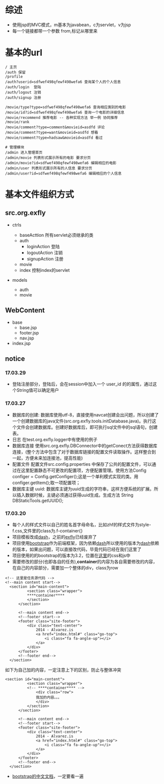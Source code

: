 # 综述
* 使用jsp的MVC模式，m基本为javabean，c为servlet，v为jsp
* 每一个链接都带一个参数 from,标记从哪里来

# 基本的url

```
/ 主页
/auth 保留
/profile
/auth?userid=sdfwef498qfewf498wefa6 查询某个人的个人信息
/auth/login  登陆
/auth/logout 注销
/auth/signup 注册

/movie/type?type=sdfwef498qfewf498wefa6 查询相应类别的电影
/movie/id?id=sdfwef498qfewf498wefa6 查询一个电影的详细信息
/movie/recommend 推荐电影 -- 各种实现方法 举一例 协同推荐
/movie/rank
/movie/comment?type=comment&movieid=asdfd 评论
/movie/comment?type=want&movieid=asdfd 想看
/movie/comment?type=hadsaw&movieid=asdfd 看过

# 管理模块
/admin 进入管理首页
/admin/movie 列表形式展示所有的电影 要求分页
/admin/movie?id=sdfwef498qfewf498wefa6 编辑相应的电影
/admin/user 列表形式展示所有的人信息 要求分页
/admin/user?id=sdfwef498qfewf498wefa6 编辑相应的个人信息
```



# 基本文件组织方式

## src.org.exfly

* ctrls
    * baseActtion 所有servlet必须继承的类
    * auth
        * loginAction   登陆
        * logoutAction  注销
        * signupAction  注册
    * movie
    * index     控制index的servlet

* models
    * auth
    * movie

## WebContent
* base
    * base.jsp
    * footer.jsp
    * nav.jsp
* index.jsp


## notice

### 17.03.29
* 登陆注册部分，登陆后，会在session中加入一个 user_id 的的属性，通过这个String值可以确定用户

### 17.03.27

* 数据库的创建: 数据库使用utf-8，直接使用navcat创建会出问题，所以创建了一个创建数据库的java文件(src.org.exfly.tools.initDatabase.java)。执行这个文件会创建数据库。创建好数据库后，即可执行sql文件中的sql语句，创建表。
* 日志 在test.org.exfly.logger中有使用的例子
* 数据库连接 使用src.org.exfly.DBConnector中的getConect方法获得数据库连接，(整个方法中包含了对于数据库链接的配置文件读取操作。这样整合到一起，方便未来加连接池，提高性能)
* 配置文件 配置文件src.config.properties 中保存了公共的配置文件，可以通过在这里配置静态不可更改的配置项，方便配置管理。使用方法Config configer = Config.getConfiger();这是一个单利模式实现的类。用configer.getItem();取一项配置项；
* 数据库主键 uuid: 数据库主键为uuid生成的字符串，这样方便系统的扩展。所以插入数据时候，主键必须通过获得uuid生成。生成方法 String DBStaticTools.getUUID();

### 17.03.20
* 每个人的样式文件以自己的姓名首字母命名，比如zhf的样式文件为style-f.css,文件里的class为.f-container{}
* 项目模板改成[dash](https://github.com/ExFly/SchooWork/tree/MovieShare-javaee/doc/template/dash)，之前的[exfly](https://github.com/ExFly/SchooWork/tree/MovieShare-javaee/doc/template/exfly)已经废弃了
* 项目使用[bootstrap](http://v3.bootcss.com/)作为前端框架，因为依赖[dash](http://gridgum.com/themes/dashgum-bootstrap-dashboard/)所以使用的版本为[dash](http://gridgum.com/themes/dashgum-bootstrap-dashboard/)依赖的版本，如果出问题，可以直接改代码，毕竟代码已经在我们这里了
* 项目使用的的bootstrap的版本为3.2，位置在[这里](https://github.com/ExFly/SchooWork/tree/MovieShare-javaee/doc/template/dash/assets)的css和js中
* 需要修改的部分(也即各自的任务),****container****的内容为各自需要修改的内容，在自己的内容部分，需要加一个整体的div，class为row
```
<!-- 这里是任务源代码 -->
<!--main content start-->
  <section id="main-content">
          <section class="wrapper">
          ****container****
          </section>
      </section>

      <!--main content end-->
      <!--footer start-->
      <footer class="site-footer">
          <div class="text-center">
              2014 - Alvarez.is
              <a href="index.html#" class="go-top">
                  <i class="fa fa-angle-up"></i>
              </a>
          </div>
      </footer>
      <!--footer end-->
  </section>
```
如下为自己加的内容，一定注意上下的区别，防止与整体冲突
```
<section id="main-content">
          <section class="wrapper">
          <!-- ****container**** -->
              <div class="row">
              我加的内容。。。
              </div>
          </section>
      </section>

      <!--main content end-->
      <!--footer start-->
      <footer class="site-footer">
          <div class="text-center">
              2014 - Alvarez.is
              <a href="index.html#" class="go-top">
                  <i class="fa fa-angle-up"></i>
              </a>
          </div>
      </footer>
      <!--footer end-->
  </section>
```

* [bootstrap的中文文档](http://v3.bootcss.com/)，一定要看一遍
